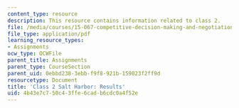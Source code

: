 ```yaml
---
content_type: resource
description: This resource contains information related to class 2.
file: /media/courses/15-067-competitive-decision-making-and-negotiation-spring-2011/4b43e7c750c43ffe6cadb6cdc0a4f52e_MIT15_067S11_Cl2_Sa_Ha_RE.pdf
file_type: application/pdf
learning_resource_types:
- Assignments
ocw_type: OCWFile
parent_title: Assignments
parent_type: CourseSection
parent_uid: 0ebbd238-3ebb-f9f8-921b-159023f2ff9d
resourcetype: Document
title: 'Class 2 Salt Harbor: Results'
uid: 4b43e7c7-50c4-3ffe-6cad-b6cdc0a4f52e
---
```

